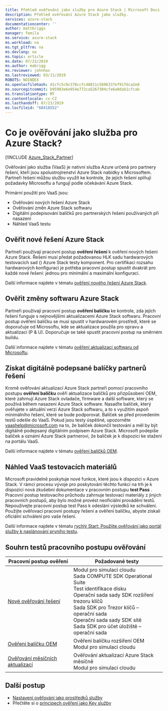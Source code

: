 ```yaml
---
title: Přehled ověřování jako služby pro Azure Stack | Microsoft Docs
description: Přehled ověřování Azure Stack jako služby.
services: azure-stack
documentationcenter: ''
author: mattbriggs
manager: femila
ms.service: azure-stack
ms.workload: na
ms.tgt_pltfrm: na
ms.devlang: na
ms.topic: article
ms.date: 07/23/2019
ms.author: mabrigg
ms.reviewer: johnhas
ms.lastreviewed: 03/11/2019
ROBOTS: NOINDEX
ms.openlocfilehash: d1cfc5c9c378ccfc48811c5896337ef91fdca2e8
ms.sourcegitcommit: b95983e6e954e772ca5267304cfe6a0dab1cfcab
ms.translationtype: MT
ms.contentlocale: cs-CZ
ms.lasthandoff: 07/23/2019
ms.locfileid: "68418552"
---
```

# <a name="what-is-validation-as-a-service-for-azure-stack"></a>Co je ověřování jako služba pro Azure Stack?

[!INCLUDE [Azure_Stack_Partner](./includes/azure-stack-partner-appliesto.md)]

Ověřování jako služba (VaaS) je nativní služba Azure určená pro partnery řešení, kteří jsou spolustrojírenství Azure Stack nabídky s Microsoftem. Partneři řešení můžou službu využít ke kontrole, že jejich řešení splňují požadavky Microsoftu a fungují podle očekávání Azure Stack.

Primární použití pro VaaS jsou:

- Ověřování nových řešení Azure Stack
- Ověřování změn Azure Stack softwaru
- Digitální podepisování balíčků pro partnerských řešení používaných při nasazení
- Náhled VaaS testu

## <a name="validate-a-new-azure-stack-solution"></a>Ověřit nové řešení Azure Stack

Partneři používají pracovní postup **ověření řešení** k ověření nových řešení Azure Stack. Řešení musí předat požadovanou HLK sadu hardwarových testovacích sad () Azure Stack testy komponent. Pro certifikaci rozsahu hardwarových konfigurací je potřeba pracovní postup spustit dvakrát pro každé nové řešení: jednou pro minimální a maximální konfiguraci.

Další informace najdete v tématu [ověření nového řešení Azure Stack](azure-stack-vaas-validate-solution-new.md).

## <a name="validate-changes-to-the-azure-stack-software"></a>Ověřit změny softwaru Azure Stack

Partneři používají pracovní postup **ověření balíčku** ke kontrole, zda jejich řešení funguje s nejnovějšími aktualizacemi Azure Stack softwaru. Pracovní postup ověření balíčku se musí spustit v hardwarovém prostředí, které se doporučuje od Microsoftu, kde se aktualizace použila pro opravu a aktualizaci (P & U). Doporučuje se také spustit pracovní postup na směrném buildu.

Další informace najdete v tématu [ověření aktualizací softwaru od Microsoftu](azure-stack-vaas-validate-microsoft-updates.md).

## <a name="get-digitally-signed-solution-partner-packages"></a>Získat digitálně podepsané balíčky partnerů řešení

Kromě ověřování aktualizací Azure Stack partneři pomocí pracovního postupu **ověření balíčku** ověří aktualizace balíčků pro přizpůsobení OEM, které zahrnují Azure Stack ovladače, firmware a další software, který se používá během nasazení Azure Stack software. Nasaďte balíček, který ověřujete v aktuální verzi Azure Stack softwaru, a to s využitím aspoň minimálního řešení, které se bude podporovat. Balíček se před provedením testů odešle do VaaS. Pokud jsou testy úspěšné, upozorněte [vaashelp@microsoft.com](mailto:vaashelp@microsoft.com) na to, že balíček dokončil testování a měl by být digitálně podepsaný digitálním podpisem Azure Stack. Microsoft podepíše balíček a oznámí Azure Stack partnerovi, že balíček je k dispozici ke stažení na portálu VaaS.

Další informace najdete v tématu [ověření balíčků OEM](azure-stack-vaas-validate-oem-package.md).

## <a name="preview-vaas-test-collateral"></a>Náhled VaaS testovacích materiálů

Microsoft pravidelně poskytuje nové funkce, které jsou k dispozici v Azure Stack. V rámci procesu vývoje pro poskytování těchto funkcí na trh je k dispozici nová zkušební dokumentace v pracovním postupu **test Pass** . Pracovní postup testovacího průchodu zahrnuje testovací materiály z jiných pracovních postupů, aby bylo možné provést neoficiální provádění testů. Nepoužívejte pracovní postup test Pass k odeslání výsledků ke schválení. Použijte ověřovací pracovní postupy řešení a ověření balíčku, abyste získali oficiální schválení pro vaše řešení.

Další informace najdete v tématu [rychlý Start: Použijte ověřování jako portál služby k naplánování prvního testu](azure-stack-vaas-schedule-test-pass.md).

## <a name="validation-workflow-tests-summary"></a>Souhrn testů pracovního postupu ověřování

| Pracovní postup ověření | Požadované testy |
|----|------------|
| [Nové ověřování řešení](azure-stack-vaas-validate-solution-new.md) | Modul pro simulaci cloudu<br>Sada COMPUTE SDK Operational Suite<br>Test identifikace disku<br>Operační sada sady SDK rozšíření trezoru klíčů<br>Sada SDK pro Trezor klíčů – operační sada<br>Operační sada sady SDK sítě<br>Sada SDK pro účet úložiště – operační sada<br> |
| [Ověření balíčku OEM](azure-stack-vaas-validate-oem-package.md) | Ověření balíčku rozšíření OEM<br>Modul pro simulaci cloudu |
| [Ověřování měsíčních aktualizací](azure-stack-vaas-validate-microsoft-updates.md) | Ověřování aktualizací Azure Stack měsíčně<br>Modul pro simulaci cloudu<br> |

## <a name="next-steps"></a>Další postup

- [Nastavení ověřování jako prostředků služby](azure-stack-vaas-set-up-resources.md)
- Přečtěte si o [principech ověření jako Key služby](azure-stack-vaas-key-concepts.md)
